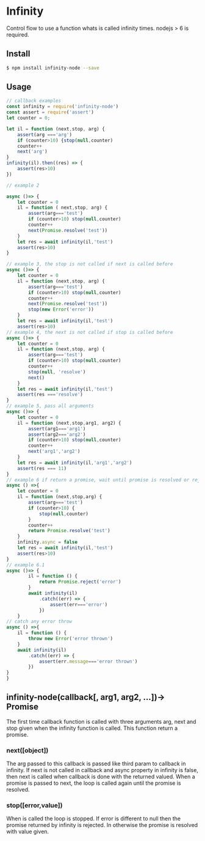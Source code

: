 # Infinity
Control flow to use a function whats is called infinity times.
nodejs > 6 is required.

## Install

```bash
$ npm install infinity-node --save
```

## Usage

```js
// callback examples
const infinity = require('infinity-node')
const assert = require('assert')
let counter = 0;

let il = function (next,stop, arg) {
    assert(arg ==='arg')
    if (counter>10) {stop(null,counter)
    counter++
    next('arg')
}
infinity(il).then((res) => {
    assert(res>10)
})

// example 2

async ()=> {
    let counter = 0
    il = function ( next,stop, arg) {
        assert(arg==='test')
        if (counter>10) stop(null,counter)
        counter++
        next(Promise.resolve('test'))
    }
    let res = await infinity(il,'test')
    assert(res>10)
}

// example 3, the stop is not called if next is called before
async ()=> {
    let counter = 0
    il = function (next,stop, arg) {
        assert(arg==='test')
        if (counter>10) stop(null,counter)
        counter++
        next(Promise.resolve('test'))
        stop(new Error('error'))
    }
    let res = await infinity(il,'test')
    assert(res>10)
// example 4, the next is not called if stop is called before
async ()=> {
    let counter = 0
    il = function (next,stop, arg) {
        assert(arg==='test')
        if (counter>10) stop(null,counter)
        counter++
        stop(null, 'resolve')
        next()
    }
    let res = await infinity(il,'test')
    assert(res ==='resolve')
}
// example 5, pass all arguments
async ()=> {
    let counter = 0
    il = function (next,stop,arg1, arg2) {
        assert(arg1==='arg1')
        assert(arg2==='arg2')
        if (counter>10) stop(null,counter)
        counter++
        next('arg1','arg2')
    }
    let res = await infinity(il,'arg1','arg2')
    assert(res === 11)
}
// example 6 if return a promise, wait until promise is resolved or rejected
async () =>{
    let counter = 0
    il = function (next,stop,arg) {
        assert(arg==='test')
        if (counter>10) {
            stop(null,counter)
        }
        counter++
        return Promise.resolve('test')
    }
    infinity.async = false
    let res = await infinity(il,'test')
    assert(res>10)
}
// example 6.1
async ()=> {
        il = function () {
            return Promise.reject('error')
        }
        await infinity(il)
            .catch((err) => {
                assert(err==='error')
            })
    }
// catch any error throw
async () =>{
    il = function () {
        throw new Error('error thrown')
    }
    await infinity(il)
        .catch((err) => {
            assert(err.message==='error thrown')
        })
}
}
```

## infinity-node(callback[, arg1, arg2, ...])-> Promise
The first time callback function is called with three arguments arg, next and stop
given when the infinity function is called. This function return a promise.
### next([object])
The arg passed to this callback is passed like third param to callback in infinity.
If next is not called in callback and async property in infinity is false,
then next is called when callback is done with the returned valued.
When a promise is passed to next, the loop is called again until the promise is resolved.
### stop([error,value])
When is called the loop is stopped. If error is different to null then the promise returned
 by infinity is rejected. In otherwise the promise is resolved with value given.
